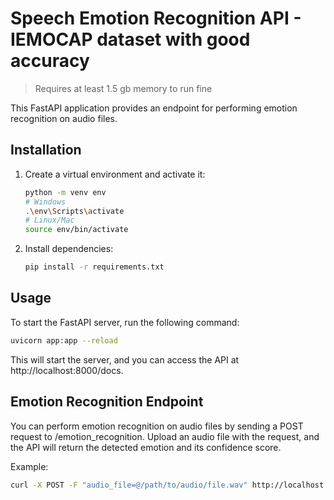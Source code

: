 # Speech Emotion Recognition API - IEMOCAP dataset with good accuracy

> Requires at least 1.5 gb memory to run fine

This FastAPI application provides an endpoint for performing emotion recognition on audio files.

## Installation

1. Create a virtual environment and activate it:
    ```bash
    python -m venv env
    # Windows
    .\env\Scripts\activate
    # Linux/Mac
    source env/bin/activate
    ```

2. Install dependencies:
    ```bash
    pip install -r requirements.txt
    ```

## Usage

To start the FastAPI server, run the following command:
```bash
uvicorn app:app --reload
```

This will start the server, and you can access the API at http://localhost:8000/docs.

## Emotion Recognition Endpoint
You can perform emotion recognition on audio files by sending a POST request to /emotion_recognition. Upload an audio file with the request, and the API will return the detected emotion and its confidence score.

Example:
```bash
curl -X POST -F "audio_file=@/path/to/audio/file.wav" http://localhost:8000/emotion_recognition
```